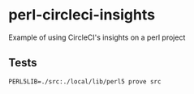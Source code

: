 # perl-circleci-insights
Example of using CircleCI's insights on a perl project

## Tests

```
PERL5LIB=./src:./local/lib/perl5 prove src 
```